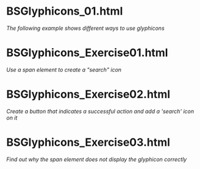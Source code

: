 # BSGlyphicons_01.html
*The following example shows different ways to use glyphicons*

# BSGlyphicons_Exercise01.html
*Use a span element to create a "search" icon*

# BSGlyphicons_Exercise02.html
*Create a button that indicates a successful action and add a 'search' icon on it*

# BSGlyphicons_Exercise03.html
*Find out why the span element does not display the glyphicon correctly*